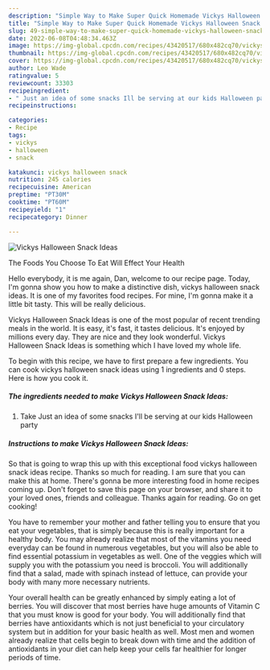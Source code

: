 ```yaml
---
description: "Simple Way to Make Super Quick Homemade Vickys Halloween Snack Ideas"
title: "Simple Way to Make Super Quick Homemade Vickys Halloween Snack Ideas"
slug: 49-simple-way-to-make-super-quick-homemade-vickys-halloween-snack-ideas
date: 2022-06-08T04:48:34.463Z
image: https://img-global.cpcdn.com/recipes/43420517/680x482cq70/vickys-halloween-snack-ideas-recipe-main-photo.jpg
thumbnail: https://img-global.cpcdn.com/recipes/43420517/680x482cq70/vickys-halloween-snack-ideas-recipe-main-photo.jpg
cover: https://img-global.cpcdn.com/recipes/43420517/680x482cq70/vickys-halloween-snack-ideas-recipe-main-photo.jpg
author: Leo Wade
ratingvalue: 5
reviewcount: 33303
recipeingredient:
- " Just an idea of some snacks Ill be serving at our kids Halloween party"
recipeinstructions:

categories:
- Recipe
tags:
- vickys
- halloween
- snack

katakunci: vickys halloween snack 
nutrition: 245 calories
recipecuisine: American
preptime: "PT30M"
cooktime: "PT60M"
recipeyield: "1"
recipecategory: Dinner

---
```



![Vickys Halloween Snack Ideas](https://img-global.cpcdn.com/recipes/43420517/680x482cq70/vickys-halloween-snack-ideas-recipe-main-photo.jpg)

The Foods You Choose To Eat Will Effect Your Health

Hello everybody, it is me again, Dan, welcome to our recipe page. Today, I'm gonna show you how to make a distinctive dish, vickys halloween snack ideas. It is one of my favorites food recipes. For mine, I'm gonna make it a little bit tasty. This will be really delicious.

Vickys Halloween Snack Ideas is one of the most popular of recent trending meals in the world. It is easy, it's fast, it tastes delicious. It's enjoyed by millions every day. They are nice and they look wonderful. Vickys Halloween Snack Ideas is something which I have loved my whole life.




To begin with this recipe, we have to first prepare a few ingredients. You can cook vickys halloween snack ideas using 1 ingredients and 0 steps. Here is how you cook it.

<!--inarticleads1-->

##### The ingredients needed to make Vickys Halloween Snack Ideas:

1. Take  Just an idea of some snacks I&#39;ll be serving at our kids Halloween party




<!--inarticleads2-->

##### Instructions to make Vickys Halloween Snack Ideas:





So that is going to wrap this up with this exceptional food vickys halloween snack ideas recipe. Thanks so much for reading. I am sure that you can make this at home. There's gonna be more interesting food in home recipes coming up. Don't forget to save this page on your browser, and share it to your loved ones, friends and colleague. Thanks again for reading. Go on get cooking!

You have to remember your mother and father telling you to ensure that you eat your vegetables, that is simply because this is really important for a healthy body. You may already realize that most of the vitamins you need everyday can be found in numerous vegetables, but you will also be able to find essential potassium in vegetables as well. One of the veggies which will supply you with the potassium you need is broccoli. You will additionally find that a salad, made with spinach instead of lettuce, can provide your body with many more necessary nutrients.

Your overall health can be greatly enhanced by simply eating a lot of berries. You will discover that most berries have huge amounts of Vitamin C that you must know is good for your body. You will additionally find that berries have antioxidants which is not just beneficial to your circulatory system but in addition for your basic health as well. Most men and women already realize that cells begin to break down with time and the addition of antioxidants in your diet can help keep your cells far healthier for longer periods of time.

